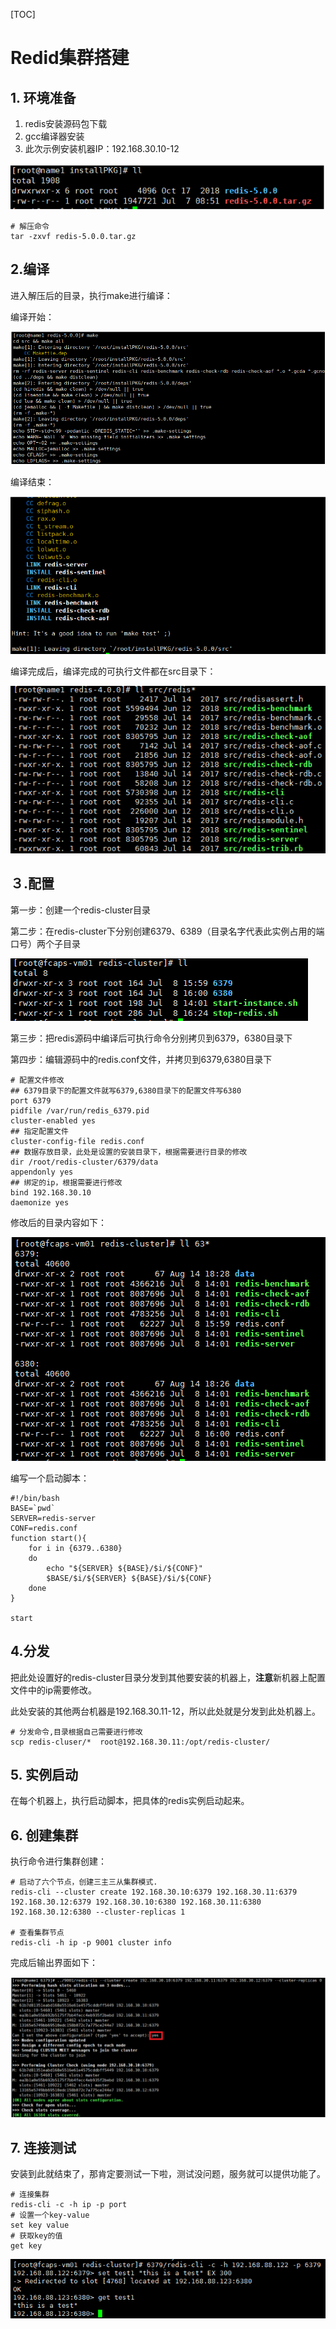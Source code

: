 [TOC]

# Redid集群搭建

## 1. 环境准备

1. redis安装源码包下载
2. gcc编译器安装
3. 此次示例安装机器IP：192.168.30.10-12

![](../../image/redis/redis-tar.png)

```shell
# 解压命令
tar -zxvf redis-5.0.0.tar.gz
```



## 2.编译

进入解压后的目录，执行make进行编译：

编译开始：

![](../../image/redis/redis-compile-start.png)

编译结束：

![](../../image/redis/redis-compile-end.png)

编译完成后，编译完成的可执行文件都在src目录下：

![](../../image/redis/redis-src.png)

## ３.配置

第一步：创建一个redis-cluster目录

第二步：在redis-cluster下分别创建6379、6389（目录名字代表此实例占用的端口号）两个子目录

![](../../image/redis/redis-create-dir.png)

第三步：把redis源码中编译后可执行命令分别拷贝到6379，6380目录下

第四步：编辑源码中的redis.conf文件，并拷贝到6379,6380目录下

```shell
# 配置文件修改
## 6379目录下的配置文件就写6379,6380目录下的配置文件写6380
port 6379 
pidfile /var/run/redis_6379.pid 
cluster-enabled yes 
## 指定配置文件
cluster-config-file redis.conf
## 数据存放目录，此处是设置的安装目录下，根据需要进行目录的修改
dir /root/redis-cluster/6379/data 
appendonly yes 
## 绑定的ip，根据需要进行修改
bind 192.168.30.10 
daemonize yes
```

修改后的目录内容如下：

![](../../image/redis/redis-dir-content.png)

编写一个启动脚本：

```shell
#!/bin/bash
BASE=`pwd`
SERVER=redis-server
CONF=redis.conf
function start(){
	for i in {6379..6380}
	do
		echo "${SERVER} ${BASE}/$i/${CONF}"
		$BASE/$i/${SERVER} ${BASE}/$i/${CONF}
	done
}

start

```

## 4.分发

把此处设置好的redis-cluster目录分发到其他要安装的机器上，**注意**新机器上配置文件中的ip需要修改。

此处安装的其他两台机器是192.168.30.11-12，所以此处就是分发到此处机器上。

```shell
# 分发命令,目录根据自己需要进行修改
scp redis-cluser/*  root@192.168.30.11:/opt/redis-cluster/
```



## 5. 实例启动

在每个机器上，执行启动脚本，把具体的redis实例启动起来。

## 6. 创建集群

执行命令进行集群创建：

```shell
# 启动了六个节点，创建三主三从集群模式.
redis-cli --cluster create 192.168.30.10:6379 192.168.30.11:6379 192.168.30.12:6379 192.168.30.10:6380 192.168.30.11:6380 192.168.30.12:6380 --cluster-replicas 1

# 查看集群节点
redis-cli -h ip -p 9001 cluster info
```

完成后输出界面如下：

![](../../image/redis/redis-cluster-finish.png)



## 7. 连接测试

安装到此就结束了，那肯定要测试一下啦，测试没问题，服务就可以提供功能了。

```shell
# 连接集群
redis-cli -c -h ip -p port
# 设置一个key-value
set key value
# 获取key的值
get key
```

![](../../image/redis/redis-test.png)

